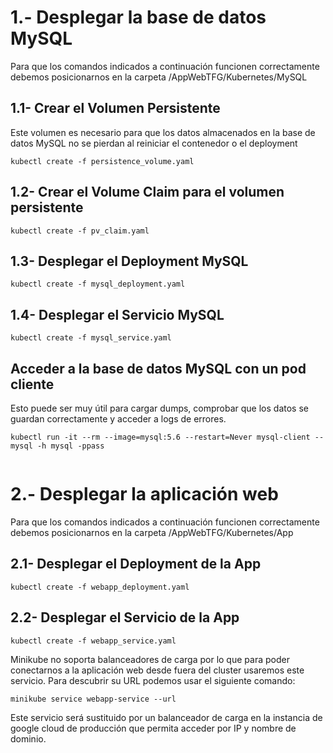 # 1.- Desplegar la base de datos MySQL

Para que los comandos indicados a continuación funcionen correctamente debemos posicionarnos en la carpeta /AppWebTFG/Kubernetes/MySQL

## 1.1- Crear el Volumen Persistente

Este volumen es necesario para que los datos almacenados en la base de datos MySQL no se pierdan al reiniciar el contenedor o el deployment

```
kubectl create -f persistence_volume.yaml
```

## 1.2- Crear el Volume Claim para el volumen persistente

```
kubectl create -f pv_claim.yaml
```

## 1.3- Desplegar el Deployment MySQL

```
kubectl create -f mysql_deployment.yaml
```

## 1.4- Desplegar el Servicio MySQL

```
kubectl create -f mysql_service.yaml
```

## Acceder a la base de datos MySQL con un pod cliente

Esto puede ser muy útil para cargar dumps, comprobar que los datos se guardan correctamente y acceder a logs de errores.

```
kubectl run -it --rm --image=mysql:5.6 --restart=Never mysql-client -- mysql -h mysql -ppass
	
```

# 2.- Desplegar la aplicación web

Para que los comandos indicados a continuación funcionen correctamente debemos posicionarnos en la carpeta /AppWebTFG/Kubernetes/App

## 2.1- Desplegar el Deployment de la App

```
kubectl create -f webapp_deployment.yaml
```

## 2.2- Desplegar el Servicio de la App

```
kubectl create -f webapp_service.yaml
```

Minikube no soporta balanceadores de carga por lo que para poder conectarnos a la aplicación web desde fuera del cluster usaremos este servicio. Para descubrir
su URL podemos usar el siguiente comando:

```
minikube service webapp-service --url
```

Este servicio será sustituido por un balanceador de carga en la instancia de google cloud de producción que permita acceder por IP y nombre de dominio.

